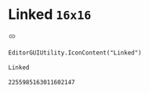 # Linked `16x16`
<img src="/img/Linked.png" width=16 height=16>

``` CSharp
EditorGUIUtility.IconContent("Linked")
```
```
Linked
```
```
2255985163011602147
```
